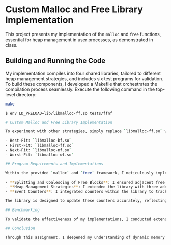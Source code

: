 # Custom Malloc and Free Library Implementation

This project presents my implementation of the `malloc` and `free` functions, essential for heap management in user processes, as demonstrated in class. 

## Building and Running the Code

My implementation compiles into four shared libraries, tailored to different heap management strategies, and includes six test programs for validation. To build these components, I developed a Makefile that orchestrates the compilation process seamlessly. Execute the following command in the top-level directory:

```bash
make

$ env LD_PRELOAD=lib/libmalloc-ff.so tests/ffnf

# Custom Malloc and Free Library Implementation

To experiment with other strategies, simply replace `libmalloc-ff.so` with the appropriate library:

- Best-Fit: `libmalloc-bf.so`
- First-Fit: `libmalloc-ff.so`
- Next-Fit: `libmalloc-nf.so`
- Worst-Fit: `libmalloc-wf.so`

## Program Requirements and Implementations

Within the provided `malloc` and `free` framework, I meticulously implemented several key features:

- **Splitting and Coalescing of Free Blocks**: I ensured adjacent free blocks are merged, and blocks larger than the requested size are appropriately split.
- **Heap Management Strategies**: I extended the library with three additional strategies: Next Fit, Worst Fit, and Best Fit, complementing the pre-implemented First Fit.
- **Event Counters**: I integrated counters within the library to track `malloc` and `free` calls, block reuse, requests for new blocks, splits, coalesces, the number of blocks in the free list, total memory requested, and maximum heap size.

The library is designed to update these counters accurately, reflecting the dynamic behavior of heap management. Upon exit, the program prints these statistics, offering a transparent view into the allocation patterns and efficiency of the implemented strategies.

## Benchmarking

To validate the effectiveness of my implementations, I conducted extensive benchmarking against the standard system `malloc`. This suite of tests, developed as part of the project, assesses performance, heap growth, fragmentation, and maximum heap size. My benchmarks provided a comparative analysis, revealing the strengths and nuances of each custom allocator strategy in various scenarios.

## Conclusion

Through this assignment, I deepened my understanding of dynamic memory allocation and system-level programming in C. The challenges of implementing efficient and effective heap management strategies have honed my skills and provided invaluable insights into the intricacies of low-level memory management.



